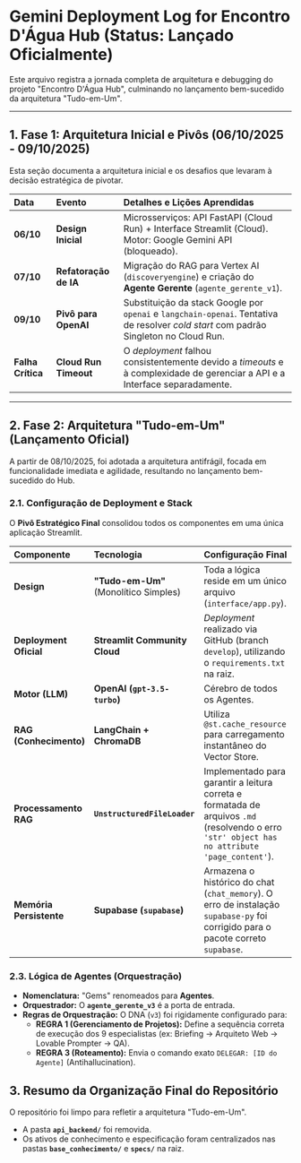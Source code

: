 # Gemini Deployment Log for Encontro D'Água Hub (Status: Lançado Oficialmente)

Este arquivo registra a jornada completa de arquitetura e debugging do projeto "Encontro D'Água Hub", culminando no lançamento bem-sucedido da arquitetura "Tudo-em-Um".

---

## 1. Fase 1: Arquitetura Inicial e Pivôs (06/10/2025 - 09/10/2025)

Esta seção documenta a arquitetura inicial e os desafios que levaram à decisão estratégica de pivotar.

| Data | Evento | Detalhes e Lições Aprendidas |
| :--- | :--- | :--- |
| **06/10** | **Design Inicial** | Microsserviços: API FastAPI (Cloud Run) + Interface Streamlit (Cloud). Motor: Google Gemini API (bloqueado). |
| **07/10** | **Refatoração de IA** | Migração do RAG para Vertex AI (`discoveryengine`) e criação do **Agente Gerente** (`agente_gerente_v1`). |
| **09/10** | **Pivô para OpenAI** | Substituição da stack Google por `openai` e `langchain-openai`. Tentativa de resolver *cold start* com padrão Singleton no Cloud Run. |
| **Falha Crítica** | **Cloud Run Timeout** | O *deployment* falhou consistentemente devido a *timeouts* e à complexidade de gerenciar a API e a Interface separadamente. |

---

## 2. Fase 2: Arquitetura "Tudo-em-Um" (Lançamento Oficial)

A partir de 08/10/2025, foi adotada a arquitetura antifrágil, focada em funcionalidade imediata e agilidade, resultando no lançamento bem-sucedido do Hub.

### 2.1. Configuração de Deployment e Stack

O **Pivô Estratégico Final** consolidou todos os componentes em uma única aplicação Streamlit.

| Componente | Tecnologia | Configuração Final |
| :--- | :--- | :--- |
| **Design** | **"Tudo-em-Um"** (Monolítico Simples) | Toda a lógica reside em um único arquivo (`interface/app.py`). |
| **Deployment Oficial** | **Streamlit Community Cloud** | *Deployment* realizado via GitHub (branch `develop`), utilizando o `requirements.txt` na raiz. |
| **Motor (LLM)** | **OpenAI (`gpt-3.5-turbo`)** | Cérebro de todos os Agentes. |
| **RAG (Conhecimento)** | **LangChain + ChromaDB** | Utiliza `@st.cache_resource` para carregamento instantâneo do Vector Store. |
| **Processamento RAG** | **`UnstructuredFileLoader`** | Implementado para garantir a leitura correta e formatada de arquivos `.md` (resolvendo o erro `'str' object has no attribute 'page_content'`). |
| **Memória Persistente** | **Supabase (`supabase`)** | Armazena o histórico do chat (`chat_memory`). O erro de instalação `supabase-py` foi corrigido para o pacote correto `supabase`. |

### 2.3. Lógica de Agentes (Orquestração)

* **Nomenclatura:** "Gems" renomeados para **Agentes**.
* **Orquestrador:** O **`agente_gerente_v3`** é a porta de entrada.
* **Regras de Orquestração:** O DNA (`v3`) foi rigidamente configurado para:
    * **REGRA 1 (Gerenciamento de Projetos):** Define a sequência correta de execução dos 9 especialistas (ex: Briefing $\rightarrow$ Arquiteto Web $\rightarrow$ Lovable Prompter $\rightarrow$ QA).
    * **REGRA 3 (Roteamento):** Envia o comando exato `DELEGAR: [ID do Agente]` (Antihallucination).

## 3. Resumo da Organização Final do Repositório

O repositório foi limpo para refletir a arquitetura "Tudo-em-Um".

* A pasta **`api_backend/`** foi removida.
* Os ativos de conhecimento e especificação foram centralizados nas pastas **`base_conhecimento/`** e **`specs/`** na raiz.
